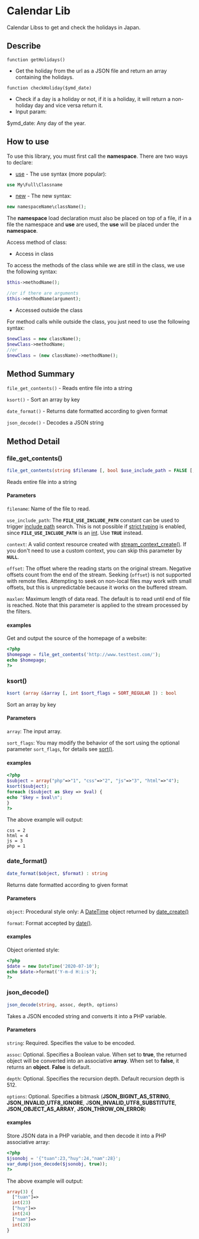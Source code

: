 # Calendar Lib
Calendar Libss to get and check the holidays in Japan.
## Describe
```
function getHolidays()
```
- Get the holiday from the url as a JSON file and return an array containing the holidays.
```
function checkHoliday($ymd_date)
```
- Check if a day is a holiday or not, if it is a holiday, it will return a non-holiday day and vice versa return it.
-  Input param:

$ymd_date: Any day of the year.

## How to use

To use this library, you must first call the **namespace**. There are two ways to declare:

* [use](https://www.php.net/manual/en/language.namespaces.importing.php) - The use syntax (more popular):

```php
use My\Full\Classname
```
* [new](https://techblog.vn/bai-11-namespace-trong-php) - The new syntax:

```php
new namespaceName\className();
```
The **namespace** load declaration must also be placed on top of a file, if in a file the namespace and **use** are used, the **use** will be placed under the **namespace**.

Access method of class:

* Access in class

To access the methods of the class while we are still in the class, we use the following syntax:

```php
$this->methodName(); 

//or if there are arguments 
$this->methodName(argument);
```

* Accessed outside the class

For method calls while outside the class, you just need to use the following syntax:

```php
$newClass = new className();
$newClass->methodName;
//or
$newClass = (new className)->methodName();
```

## Method Summary

`file_get_contents()` - Reads entire file into a string

`ksort()` - Sort an array by key

`date_format()` - Returns date formatted according to given format

`json_decode()` - Decodes a JSON string

## Method Detail

### file_get_contents()
```php
file_get_contents(string $filename [, bool $use_include_path = FALSE [, resource $context[, int $offset = 0 [, int $maxlen ]]]]) : string
```
Reads entire file into a string

#### Parameters
`filename`: Name of the file to read.

`use_include_path`: The **`FILE_USE_INCLUDE_PATH`** constant can be used to trigger [include path](https://www.php.net/manual/en/ini.core.php#ini.include-path) search. This is not possible if [strict typing](https://www.php.net/manual/en/functions.arguments.php#functions.arguments.type-declaration.strict) is enabled, since **`FILE_USE_INCLUDE_PATH`** is an [int](https://www.php.net/manual/en/language.types.integer.php). Use **`TRUE`** instead.

`context`: A valid context resource created with  [stream_context_create()](https://www.php.net/manual/en/function.stream-context-create.php). If you don't need to use a custom context, you can skip this parameter by  **`NULL`**.

`offset`:  The offset where the reading starts on the original stream. Negative offsets count from the end of the stream. Seeking (`offset`) is not supported with remote files. Attempting to seek on non-local files may work with small offsets, but this is unpredictable because it works on the buffered stream.

`maxlen`: Maximum length of data read. The default is to read until end of file is reached. Note that this parameter is applied to the stream processed by the filters.

#### examples

Get and output the source of the homepage of a website:

```php
<?php  
$homepage = file_get_contents('http://www.testtest.com/');  
echo $homepage;  
?>
```

### ksort()

```php
ksort (array &$array [, int $sort_flags = SORT_REGULAR ]) : bool
```

Sort an array by key

#### Parameters

`array`: The input array.

`sort_flags`: You may modify the behavior of the sort using the optional parameter  `sort_flags`, for details see  [sort()](https://www.php.net/manual/en/function.sort.php).

#### examples

```php
<?php  
$subject = array("php"=>"1", "css"=>"2", "js"=>"3", "html"=>"4");  
ksort($subject);  
foreach ($subject as $key => $val) {  
echo "$key = $val\n";  
}  
?>
```
The above example will output:
```
css = 2
html = 4
js = 3
php = 1
```

### date_format()

```php
date_format($object, $format) : string
```

 Returns date formatted according to given format

#### Parameters

`object`: Procedural style only: A  [DateTime](https://www.php.net/manual/en/class.datetime.php)  object returned by  [date_create()](https://www.php.net/manual/en/function.date-create.php)

`format`: Format accepted by  [date()](https://www.php.net/manual/en/function.date.php).

#### examples

Object oriented style:

```php
<?php  
$date = new DateTime('2020-07-10');  
echo $date->format('Y-m-d H:i:s');  
?>
```

### json_decode()

```php
json_decode(string, assoc, depth, options)
```

Takes a JSON encoded string and converts it into a PHP variable.

#### Parameters

`string`: Required. Specifies the value to be encoded.

`assoc`: Optional. Specifies a Boolean value. When set to **true**, the returned object will be converted into an associative **array**. When set to **false**, it returns an **object**. **False** is default.

`depth`: Optional. Specifies the recursion depth. Default recursion depth is 512.

`options`: Optional. Specifies a bitmask (**JSON_BIGINT_AS_STRING**, **JSON_INVALID_UTF8_IGNORE**, J**SON_INVALID_UTF8_SUBSTITUTE**,  **JSON_OBJECT_AS_ARRAY**, **JSON_THROW_ON_ERROR**)

#### examples

Store JSON data in a PHP variable, and then decode it into a PHP associative array:

```php
<?php  
$jsonobj = '{"tuan":23,"huy":24,"nam":28}';  
var_dump(json_decode($jsonobj, true));  
?>
```

The above example will output:

```php
array(3) {
  ["tuan"]=>
  int(23)
  ["huy"]=>
  int(24)
  ["nam"]=>
  int(28)
}
```

